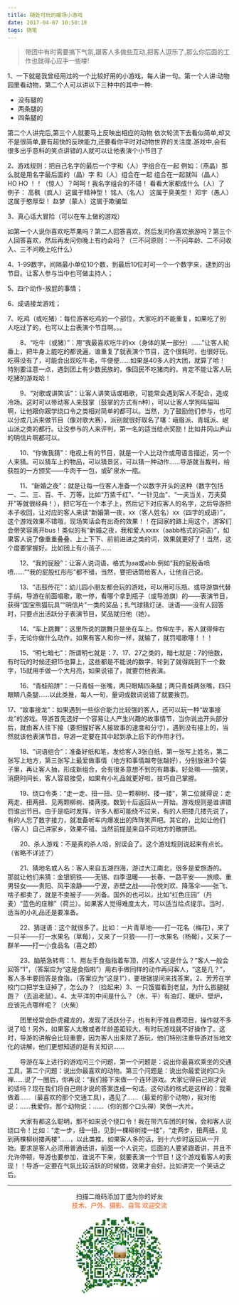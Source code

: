 ```yaml
---
title: 随处可玩的暖场小游戏
date: 2017-04-07 10:50:10
tags: 随笔
---
```


> 带团中有时需要搞下气氛,跟客人多做些互动,把客人逗乐了,那么你后面的工作也就得心应手一些喽!

1、一下就是我曾经用过的一个比较好用的小游戏，每人讲一句。第一个人讲:动物园里看动物，第二个人可以讲以下三种中的其中一种:

* 没有腿的
* 两条腿的
* 四条腿的

<!--more-->
第二个人讲完后,第三个人就要马上反映出相应的动物
依次轮流下去看似简单,却又不是很简单,要有超快的反映能力,还要看你平时对动物世界的关注度.游戏中,会有很多出乎意料的笑点讲错的人就可以让他表演个小节目了

2、游戏规则：把自己名字的最后一个字和（人）字组合在一起 例如：（燕晶）那么就是用名字最后面的（晶）字 和（人）组合在一起 组合在一起就叫（晶人） HO HO ！！（惊人）？呵呵！我名字组合的不错！ 看看大家都成什么（人）了 例子： 高枫（疯人）这属于精神型！ 铭人（名人） 这属于臭美型！ 邓宇（愚人）这属于憨厚型！ 赵梦（蒙人）这属于欺骗型

3、真心话大冒险（可以在车上做的游戏）

如第一个人说你喜欢吃苹果吗？第二人回答喜欢，然后发问你喜欢旅游吗？第三个人回答喜欢，然后再发问你晚上有约会吗？（三不问原则：一不问年龄、二不问收入、三不问晚上吃什么）

4、1-99数字，间隔最小单位10个数，到最后10位时可一个一个数字来，逮到的出节目。让客人参与当中也可做主持人；

5、四个动作-放屁的事情；

6、成语接龙游戏；

7、吃鸡（或吃猪）：每位游客吃鸡的一个部位，大家吃的不能重复，如果吃了别人吃过了的，也可以上台表演个节目啊。。。


　　8、“吃牛（或猪）”：用“我最喜欢吃牛的xx（身体的某一部分）……”让客人轮番上，把牛身上能吃的都说遍，谁重复了就表演个节目，这个很耗时，也很好玩。吃得没有了，可能会出现吃牛毛，牛便便……如果是40多人的大团，就算了哈！特别要注意一点，遇到团上有少数民族的，像回民不吃猪肉的，肯定不能让客人玩吃猪的游戏哈！

　　9、“对歌或讲笑话”：让客人讲笑话或唱歌，可能常会遇到客人不配合，造成冷场。这时可以带动客人来鼓掌（鼓掌的方式有n种），可以让客人学狗叫猫叫啊，让他跟你跟学绕口令之类相对简单的都可以。当然，为了鼓励他们参与，也可以分成几派来做节目（像对歌大赛），派别就很好取名了噻：峨眉派、青城派、岷山派之类的都行。让没参与的人来评判，第一名的适当给点奖励！比如井冈山庐山的明信片啊都可以。

　　10、“你做我猜”：电视上有的节目，就是一个人比动作或用语言描述，另一个人来猜。可以猜车上的物品，可以猜景区，可以猜一种动作……导游就当裁判，给获胜的一方颁奖——牛肉干一包，或矿泉水一瓶。

　　11、“新婚之夜”：就是让每一位客人准备一个以数字开头的这种（数字包括一、二、三、百、千、万等，比如“万紫千红”、“一针见血”、“一夫当关，万夫莫开”等就很经典！），把它写在一个本子上，然后记下对应客人的名字，之后导游把本子收回，让对应的客人来读“新婚第一夜，xx（客人姓名）xx（四字的成语）”，这个游戏效果不错哦，现场笑话会有出奇的效果！！在回家的路上用这个，游客们会带笑容离开bus！类似的有“新婚之夜，我和爱人xxxx（aabb格式的词语）”，如果客人说了像重重叠叠、上上下下、前前进进之类的词，效果就更好了！当然，这个度要掌握好。比如团上有小孩子……

　　12、“我的屁股”：让客人说词语，格式为aa或abb.例如“我的屁股香喷喷……”“我的屁股红彤彤”都不错，当然，要把话筒给客人，让他自己说。

　　13、“击鼓传花”：幼儿园小朋友都会玩的游戏，可以用可乐瓶、或导游旗代替手绢，导游在前面唱歌，歌一停，看哪个拿到瓶子（或导游旗）的——表演节目，获得“国宝熊猫玩具”“明信片”一类的奖品；扎气球猜灯谜、谜语——没有人回答时，只要点出活跃分子表演节目，奖品就归他（她）。

　　14、“车上跳舞”：这里所说的跳舞只是坐在车上。你伸左手，客人就得伸右手，无论你做什么动作，如果有客人和你一样，就输了，就罚唱歌噻！！！

　　15、“明七暗七”：所谓明七就是：7、17、27之类的，暗七就是：7的倍数，有时玩的时候还把15也算上，这些都是不能说的数字，轮到了就得跳到下一个数字，15就用手做一个大月亮，如果说错了，就要罚他表演。

　　16、“青蛙陷阱”：一只青蛙一张嘴，两只眼睛四条腿；两只青蛙两张嘴，四只眼睛八条腿……以此类推，每人一句，量词或数词说错了就要挨罚。

17、“故事接龙”：如果遇到一些综合能力比较强的客人，还可以玩一种“故事接龙”的游戏。导游首先选好一个容易让人产生兴趣的故事情节，当你说出开头部分后，就由客人往下接（要把握好客人接故事的速度和分寸），遇到没有接上的，当然就该他表演节目，导游一定要在其中起到承上启下的作用才行。

　　18、“词语组合”：准备好纸和笔，发给客人3张白纸，第一张写上姓名，第二张写上地方，第三张写上最爱做事情（地方和事情越夸张越好），分别放进3个袋子里，再让客人抽，形成新组合，会有很多意想不到的有趣事。好处嘛——搞笑，消磨时间长，客人容易接受，如果有小礼品就更好啦，技巧自己掌握。

　　19、绕口令类：“走一走、扭一扭、见一颗柳树、搂一搂”，第二位就得说：走两走、扭两扭、见两颗柳树、搂两搂。数到十后返回从一开始。游戏规则是谁讲错罚谁出节目。由于是临时发挥，许多人都可能绕不过来，有的人把搂几搂先说了，有的人忘了数字接力，就准备听车内爆发出的阵阵笑声吧。其它的，比如让他们（客人）自己讲家乡，效果不错。当然前提是来自不同地方的散拼团。

　　20、杀人游戏：不是真的杀人哈，别误会了。这个游戏规则说起来有点长。（省略不详述了）

　　21、猜地名或人名：客人来自五湖四海，游过大江南北，很多是爱旅游的。那就让他们来猜：金银铜铁——无锡、四季温暖——长春、一路平安——旅顺、重男轻女——贵阳、风平浪静——宁波，赤壁之战——孙悦刘欢、降落伞——张飞、啥子都卖了，就是不卖被子——刘备。国外的也可以，比如“红色庄园”（丹麦）“蓝色的庄稼”（荷兰）。如果客人觉得难度太大，可以适当给点提示。当时，适当的小礼品还是要准备。

　　22、猜谜语：这个就很多了。比如：一片青草地——打一花名（梅花），来了一只羊——打一水果名（草莓），又来了一只狼——打一水果名（杨莓），又来了一群羊——打一小食品名（喜之郎）

　　23、脑筋急转弯：1、用左手食指指着车顶，问客人“这是什么？”客人一般会回答“1”，（答案应为“这是食指啦”）用右手做同样的动作再问客人，“这是几？”，客人多半要回答是食指，（答案应为“这是1”），要根据提问来找答案。2、芳芳在学校门口把学生证掉了，怎么办？（捡起来）3、一只饿猫看到老鼠，为什么拔腿就跑？（去追老鼠）。4、太平洋的中间是什么？（水、平）有油灯、暖炉、壁炉，应该先点哪样呢？（火柴）

　　团里经常会卧虎藏龙的，发现了活跃分子，也有利于推自费项目，操作就不多说了哈！另外，如果客人太散或者年龄差距较大，有时玩游戏就不好操作了。这时，导游的讲解会比较重要，因为客人出来除了游玩，他们特别注重导游对当地文化的讲解，他们更想知道的是有关知识……

　　导游在车上进行的游戏问三个问题，第一个问题是：说出你最喜欢乘坐的交通工具，第二个问题：说出你最喜欢的动物。第三个问题是：说出你最爱说的口头禅……说了一圈后，你再说：“我们接下来做一个连环游戏。大家记得自己刚才说的话吗？现在我们将自己刚才说的答案连成一句话。这句话的格式是这样的：我乘做着……（最喜欢的那个交通工具），遇见了……（最爱的那个动物），我对他说：……我爱你。那个动物说：……（你的那个口头禅）笑倒一大片。

　　大家有都这么聪明，那不如来说个绕口令！我在带汽车团的时候，会和客人说绕口令！比如：“走一步，扭一扭，见到一棵柳树搂一搂”，“走两步，扭两扭，见到两棵柳树搂两楼”……，以此类推，如果客人多的话，到十六步时返回从一开始。要求是客人必须用普通话讲，前面一个人说完，后面的人要紧跟着讲，并且不允许停顿，导游也要参加，谁说不下来，就要表演一个节目！这个游戏看客人的表现！！导游一定要在气氛比较活跃的时候做，效果才会好。比如讲完一个笑话之后。



-------

<div  align=center>
    <center> 扫描二维码添加丁盛为你的好友</center ><center><font color=#f75000 size=>技术、户外、摄影、自驾 欢迎交流</font><center><img width='40%' align='center' src='/uploads/wechat-qcode.jpg
'>
</div>


